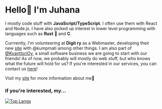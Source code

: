 # Hello👋 I'm Juhana

I mostly code stuff with **JavaScript/TypeScript**. I often use them with React and Node.js. I have also picked up interest in lower level programming with languages such as **Rust** 🦀 and **C**.

Currrently, I'm volunteering at **Digit ry** as a Webmaster, developing their new [site](https://alpha.digit.fi/) with @kumpmati among other things. I am also part of [@KvanttoriOy](https://github.com/KvanttoriOy), a small software business we are going to start with our friends! As of now, we probably will mostly do web stuff, but who knows what the future will hold for us? If you're interested in our services, you can contact us [here](https://kvanttori.fi/contact)!

Visit my [site](https://www.juhanakuparinen.dev/) for more information about me🙂

### if you're interested, my...
[![Top Langs](https://github-readme-stats.vercel.app/api/top-langs/?username=funnicus&langs_count=5&theme=tokyonight&layout=compact)](https://github.com/anuraghazra/github-readme-stats)

<!--
**funnicus/funnicus** is a ✨ _special_ ✨ repository because its `README.md` (this file) appears on your GitHub profile.

Here are some ideas to get you started:

- 🔭 I’m currently working on ...
- 🌱 I’m currently learning ...
- 👯 I’m looking to collaborate on ...
- 🤔 I’m looking for help with ...
- 💬 Ask me about ...
- 📫 How to reach me: ...
- 😄 Pronouns: ...
- ⚡ Fun fact: ...
-->
